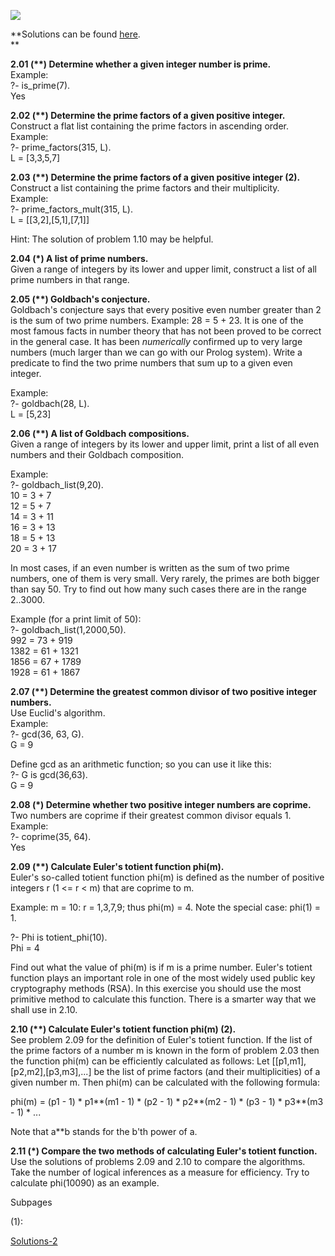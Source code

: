 [<img
src="https://sites.google.com/site/prologsite/_/rsrc/1264864357592/home/prolog-program.gif"
data-border="0" />](https://sites.google.com/site/prologsite/prolog-problems/2/solutions-2)

  
**Solutions can be found
[here](https://sites.google.com/site/prologsite/prolog-problems/2/solutions-2).  
**

**2.01 (\*\*) Determine whether a given integer number is prime.**  
Example:  
?- is_prime(7).  
Yes  
  

**2.02 (\*\*) Determine the prime factors of a given positive integer.**  
Construct a flat list containing the prime factors in ascending order.  
Example:  
?- prime_factors(315, L).  
L = \[3,3,5,7\]  
  

**2.03 (\*\*) Determine the prime factors of a given positive integer (2).**  
Construct a list containing the prime factors and their multiplicity.  
Example:  
?- prime_factors_mult(315, L).  
L = \[\[3,2\],\[5,1\],\[7,1\]\]  
  
Hint: The solution of problem 1.10 may be helpful.  
  

**2.04 (\*) A list of prime numbers.**  
Given a range of integers by its lower and upper limit, construct a list
of all prime numbers in that range.  
  

**2.05 (\*\*) Goldbach's conjecture.**  
Goldbach's conjecture says that every positive even number greater than
2 is the sum of two prime numbers. Example: 28 = 5 + 23. It is one of
the most famous facts in number theory that has not been proved to be
correct in the general case. It has been *numerically* confirmed up to
very large numbers (much larger than we can go with our Prolog system).
Write a predicate to find the two prime numbers that sum up to a given
even integer.  
  
Example:  
?- goldbach(28, L).  
L = \[5,23\]  
  

**2.06 (\*\*) A list of Goldbach compositions.**  
Given a range of integers by its lower and upper limit, print a list of
all even numbers and their Goldbach composition.  
  
Example:  
?- goldbach_list(9,20).  
10 = 3 + 7  
12 = 5 + 7  
14 = 3 + 11  
16 = 3 + 13  
18 = 5 + 13  
20 = 3 + 17  
  
In most cases, if an even number is written as the sum of two prime
numbers, one of them is very small. Very rarely, the primes are both
bigger than say 50. Try to find out how many such cases there are in the
range 2..3000.  
  
Example (for a print limit of 50):  
?- goldbach_list(1,2000,50).  
992 = 73 + 919  
1382 = 61 + 1321  
1856 = 67 + 1789  
1928 = 61 + 1867  
  

**2.07 (\*\*) Determine the greatest common divisor of two positive integer numbers.**  
Use Euclid's algorithm.  
Example:  
?- gcd(36, 63, G).  
G = 9  
  
Define gcd as an arithmetic function; so you can use it like this:  
?- G is gcd(36,63).  
G = 9  
  

**2.08 (\*) Determine whether two positive integer numbers are coprime.**  
Two numbers are coprime if their greatest common divisor equals 1.  
Example:  
?- coprime(35, 64).  
Yes  
  

**2.09 (\*\*) Calculate Euler's totient function phi(m).**  
Euler's so-called totient function phi(m) is defined as the number of
positive integers r (1 \<= r \< m) that are coprime to m.  
  
Example: m = 10: r = 1,3,7,9; thus phi(m) = 4. Note the special case:
phi(1) = 1.  
  
?- Phi is totient_phi(10).  
Phi = 4  
  
Find out what the value of phi(m) is if m is a prime number. Euler's
totient function plays an important role in one of the most widely used
public key cryptography methods (RSA). In this exercise you should use
the most primitive method to calculate this function. There is a smarter
way that we shall use in 2.10.  
  

**2.10 (\*\*) Calculate Euler's totient function phi(m) (2).**  
See problem 2.09 for the definition of Euler's totient function. If the
list of the prime factors of a number m is known in the form of problem
2.03 then the function phi(m) can be efficiently calculated as follows:
Let \[\[p1,m1\],\[p2,m2\],\[p3,m3\],...\] be the list of prime factors
(and their multiplicities) of a given number m. Then phi(m) can be
calculated with the following formula:  
  
phi(m) = (p1 - 1) \* p1\*\*(m1 - 1) \* (p2 - 1) \* p2\*\*(m2 - 1) \*
(p3 - 1) \* p3\*\*(m3 - 1) \* ...  
  
Note that a\*\*b stands for the b'th power of a.  
  

**2.11 (\*) Compare the two methods of calculating Euler's totient function.**  
Use the solutions of problems 2.09 and 2.10 to compare the algorithms.
Take the number of logical inferences as a measure for efficiency. Try
to calculate phi(10090) as an example.  
  

Subpages

(1):

<a href="/site/prologsite/prolog-problems/2/solutions-2"
dir="ltr">Solutions-2</a>

